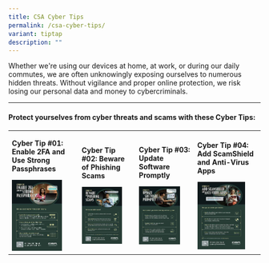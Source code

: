 ```yaml
---
title: CSA Cyber Tips
permalink: /csa-cyber-tips/
variant: tiptap
description: ""
---
```

<p>Whether we're using our devices at home, at work, or during our daily
commutes, we are often unknowingly exposing ourselves to numerous hidden
threats. Without vigilance and proper online protection, we risk losing
our personal data and money to cybercriminals.</p>
<p></p>
<hr>
<h4>Protect yourselves from cyber threats and scams with these Cyber Tips:</h4>
<p></p>
<table style="minWidth: 100px">
<colgroup>
<col>
<col>
<col>
<col>
</colgroup>
<tbody>
<tr>
<td rowspan="1" colspan="1">
<p><strong>Cyber Tip #01: Enable 2FA and Use Strong Passphrases</strong>
</p><a class="isomer-image-wrapper" href="/files/CSA%20Cyber%20Tips/CSA_Cyber_Tips__1_.pdf"><img style="width: 80%;" height="auto" width="100%" alt="" src="/images/Public Education Materials/CSA Cyber Tips/CSA_Cyber_Tip_1.jpg"></a>
</td>
<td rowspan="1" colspan="1">
<p><strong>Cyber Tip #02: Beware of Phishing Scams</strong>
</p><a class="isomer-image-wrapper" href="/files/CSA%20Cyber%20Tips/CSA_Cyber_Tips__2_.pdf"><img style="width: 80%;" height="auto" width="100%" alt="" src="/images/Public Education Materials/CSA Cyber Tips/CSA_Cyber_Tip_2.jpg"></a>
</td>
<td rowspan="1" colspan="1">
<p><strong>Cyber Tip #03: Update Software Promptly</strong>
</p><a class="isomer-image-wrapper" href="/files/CSA%20Cyber%20Tips/CSA_Cyber_Tips__3_.pdf"><img style="width: 80%;" height="auto" width="100%" alt="" src="/images/Public Education Materials/CSA Cyber Tips/CSA_Cyber_Tip_3.jpg"></a>
</td>
<td rowspan="1" colspan="1">
<p><strong>Cyber Tip #04: Add ScamShield and Anti-Virus Apps</strong>
</p><a class="isomer-image-wrapper" href="/files/CSA%20Cyber%20Tips/CSA_Cyber_Tips__4_.pdf"><img style="width: 80%;" height="auto" width="100%" alt="" src="/images/Public Education Materials/CSA Cyber Tips/CSA_Cyber_Tip_4.jpg"></a>
</td>
</tr>
</tbody>
</table>
<p></p>
